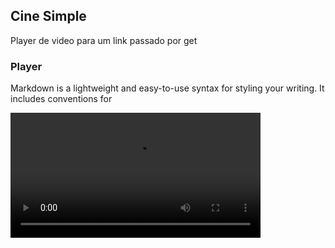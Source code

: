 ## Cine Simple

Player de video para um link passado por get

### Player

Markdown is a lightweight and easy-to-use syntax for styling your writing. It includes conventions for

<video width="400" controls>
  <source src="mov_bbb.mp4" type="video/mp4">
  <source src="mov_bbb.ogg" type="video/ogg">
  Your browser does not support HTML video.
</video>
